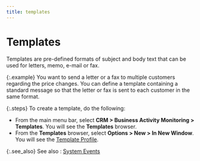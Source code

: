 ```yaml
---
title: templates
---
```


# Templates


Templates are pre-defined formats of subject and body text that can  be used for letters, memo, e-mail or fax.


{:.example}
You want to send a letter or a fax to multiple  customers regarding the price changes. You can define a template containing  a standard message so that the letter or fax is sent to each customer  in the same format.


{:.steps}
To create a template, do the following:

- From the main  menu bar, select **CRM 
 &gt; Business Activity Monitoring &gt; Templates**. You will see  the **Templates** browser.
- From the **Templates** browser, select **Options 
 &gt; New &gt; In New Window**. You will see the [Template  Profile]({{site.crm_baseurl}}/standard-crm/bam/templates/the_templates_profile.html).



{:.see_also}
See also
: [System  Events]({{site.crm_baseurl}}/standard-crm/bam/monitoring_business_activity_with_system_events.html)
